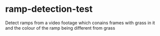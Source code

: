 # ramp-detection-test
Detect ramps from a video footage which conains frames with grass in it and the colour of the ramp being different from grass
